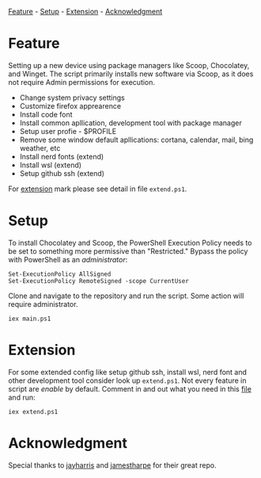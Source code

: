 [Feature](#feature) - [Setup](#setup) - [Extension](#extension) - [Acknowledgment](#acknowledgment)


# Feature
<a name="feature"></a>
Setting up a new device using package managers like Scoop, Chocolatey, and Winget. The script primarily installs new software via Scoop, as it does not require Admin permissions for execution.
- Change system privacy settings
- Customize firefox apprearence
- Install code font
- Install common apllication, development tool with package manager
- Setup user profie - $PROFILE 
- Remove some window default apllications: cortana, calendar, mail, bing weather, etc
- Install nerd fonts  (extend)
- Install wsl (extend)
- Setup github ssh (extend)

For [extension](#extension) mark please see detail in file `extend.ps1`.
# Setup
<a name="setup"></a>
To install Chocolatey and Scoop, the PowerShell Execution Policy needs to be set to something more permissive than "Restricted." Bypass the policy with PowerShell as an *administrator*:
```
Set-ExecutionPolicy AllSigned
Set-ExecutionPolicy RemoteSigned -scope CurrentUser
```
Clone and navigate to the repository and run the script. Some action will require administrator.
```
iex main.ps1
```
# Extension 
<a name="extension"></a>
For some extended config like setup github ssh, install wsl, nerd font and other development tool consider look up `extend.ps1`. Not every feature in script are *enable* by default. Comment in and out what you need in this [file](https://github.com/trung-kieen/window-setup/blob/main/extend.ps1) and run:
```
iex extend.ps1
```
# Acknowledgment
<a name="acknowledgment"></a>
Special thanks to [jayharris](https://github.com/jayharris/dotfiles-windows) and [jamestharpe](https://github.com/jamestharpe/windows-development-environment/blob/main/env-windows.ps1) for their great repo.
